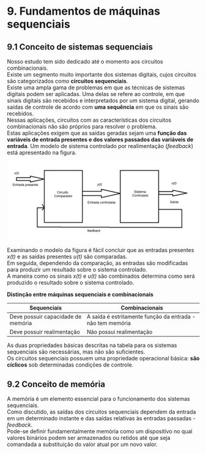 # 9. Fundamentos de máquinas sequenciais

## 9.1 Conceito de sistemas sequenciais
Nosso estudo tem sido dedicado até o momento aos circuitos combinacionais.  
Existe um segmento muito importante dos sistemas digitais, cujos circuitos são categorizados como **circuitos sequenciais**.  
Existe uma ampla gama de problemas em que as técnicas de sistemas digitais podem ser aplicadas. Uma delas se refere ao controle,
em que sinais digitais são recebidos e interpretados por um sistema digital, gerando saídas de controle de acordo com
**uma sequência** em que os sinais são recebidos.  
Nessas aplicações, circuitos com as características dos circuitos combinacionais não são próprios para resolver o problema.  
Estas aplicações exigem que as saídas geradas sejam uma **função das variáveis de entrada presentes e dos valores passados das variáveis de entrada**.
Um modelo de sistema controlado por realimentação (*feedback*) está apresentado na figura.

![Sistema controlado por realimentação](/sisdig_aulas/images_sisdig/sistemafeedback.jpg)

Examinando o modelo da figura é fácil concluir que as entradas presentes *x(t)* e as saidas presentes *u(t)* são comparadas.  
Em seguida, dependendo da comparação, as entradas são modificadas para produzir um resultado sobre o sistema controlado.  
A maneira como os sinais *x(t)* e *u(t)* são combinados determina como será produzido o resultado sobre o sistema controlado.  

**Distinção entre máquinas sequenciais e combinacionais**

| Sequenciais | Combinacionais |
| - | - |
| Deve possuir capacidade de memória | A saída é estritamente função da entrada - não tem memória |
| Deve possuir realimentação | Não possui realimentação |

As duas propriedades básicas descritas na tabela para os sistemas sequenciais são necessárias, mas não são suficientes.  
Os circuitos sequenciais possuem uma propriedade operacional básica: **são cíclicos** sob determinadas condições de controle.

## 9.2 Conceito de memória
A memória é um elemento essencial para o funcionamento dos sistemas sequenciais.  
Como discutido, as saídas dos circuitos sequenciais dependem da entrada em um determinado instante e 
das saídas relativas às entradas passadas - *feedback*.  
Pode-se definir fundamentalmente memória como um dispositivo no qual valores binários podem ser armazenados ou retidos
até que seja comandada a substituição do valor atual por um novo valor.  

